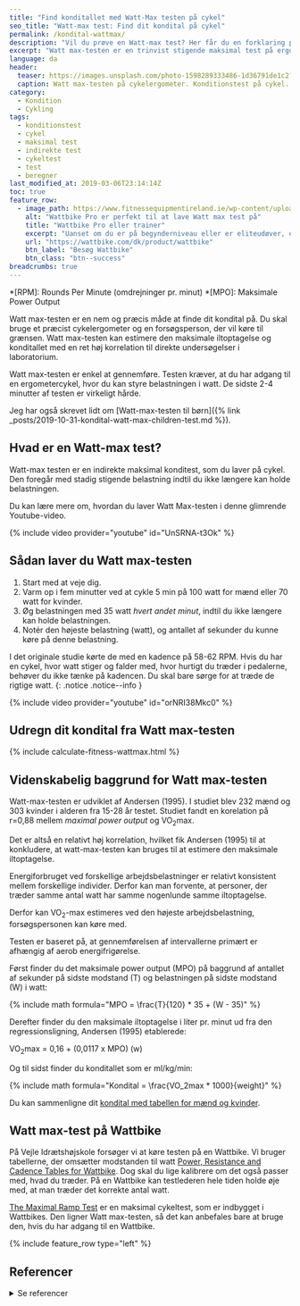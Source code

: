 ```yaml
---
title: "Find konditallet med Watt-Max testen på cykel"
seo_title: "Watt-max test: Find dit kondital på cykel"
permalink: /kondital-wattmax/
description: "Vil du prøve en Watt-max test? Her får du en forklaring på, hvordan du kan bruge Watt-max testen til at lave en konditionstest på cykel."
excerpt: "Watt max-testen er en trinvist stigende maksimal test på ergometercykel. Watt-max-testen kan bruges til at estimere din maksimale iltoptagelse og dit kondital - eller du kan bruge Watt-max-testen som et præstationsmål i sig selv."
language: da
header:
  teaser: https://images.unsplash.com/photo-1598289333486-1d36791de1c2?ixlib=rb-1.2.1&ixid=MnwxMjA3fDB8MHxwaG90by1wYWdlfHx8fGVufDB8fHx8&auto=format&fit=crop&w=400&q=5
  caption: Watt max-testen på cykelergometer. Konditionstest på cykel.
category:
  - Kondition
  - Cykling
tags:
  - konditionstest
  - cykel
  - maksimal test
  - indirekte test
  - cykeltest
  - test
  - beregner
last_modified_at: 2019-03-06T23:14:14Z
toc: true
feature_row:
  - image_path: https://www.fitnessequipmentireland.ie/wp-content/uploads/2020/06/Copy-of-Copy-of-Untitled-700-x-700-px-13.png
    alt: "Wattbike Pro er perfekt til at lave Watt max test på"
    title: "Wattbike Pro eller trainer"
    excerpt: "Uanset om du er på begynderniveau eller er eliteudøver, er Wattbike Pro og Trainer en rigtig god indendørs cykel til din vintertræning."
    url: "https://wattbike.com/dk/product/wattbike"
    btn_label: "Besøg Wattbike"
    btn_class: "btn--success"
breadcrumbs: true
---
```


*[RPM]: Rounds Per Minute (omdrejninger pr. minut)
*[MPO]: Maksimale Power Output

Watt max-testen er en nem og præcis måde at finde dit kondital på. Du skal bruge et præcist cykelergometer og en forsøgsperson, der vil køre til grænsen. Watt max-testen kan estimere den maksimale iltoptagelse og konditallet med en ret høj korrelation til direkte undersøgelser i laboratorium.

Watt max-testen er enkel at gennemføre. Testen kræver, at du har adgang til en ergometercykel, hvor du kan styre belastningen i watt. De sidste 2-4 minutter af testen er virkeligt hårde.

Jeg har også skrevet lidt om [Watt-max-testen til børn]({% link _posts/2019-10-31-kondital-watt-max-children-test.md %}).

## Hvad er en Watt-max test?

Watt-max testen er en indirekte maksimal konditest, som du laver på cykel. Den foregår med stadig stigende belastning indtil du ikke længere kan holde belastningen.

Du kan lære mere om, hvordan du laver Watt Max-testen i denne glimrende Youtube-video.

{% include video provider="youtube" id="UnSRNA-t3Ok" %}

## Sådan laver du Watt max-testen

1. Start med at veje dig.
2. Varm op i fem minutter ved at cykle 5 min på 100 watt for mænd eller 70 watt for kvinder.
3. Øg belastningen med 35 watt _hvert andet minut_, indtil du ikke længere kan holde belastningen.
4. Notér den højeste belastning (watt), og antallet af sekunder du kunne køre på denne belastning.

I det originale studie kørte de med en kadence på 58-62 RPM. Hvis du har en cykel, hvor watt stiger og falder med, hvor hurtigt du træder i pedalerne, behøver du ikke tænke på kadencen. Du skal bare sørge for at træde de rigtige watt.
{: .notice .notice--info }

{% include video provider="youtube" id="orNRI38Mkc0" %}

## Udregn dit kondital fra Watt max-testen

{% include calculate-fitness-wattmax.html %}

## Videnskabelig baggrund for Watt max-testen

Watt-max-testen er udviklet af Andersen (1995). I studiet blev 232 mænd og 303 kvinder i alderen fra 15-28 år testet. Studiet fandt en korelation på r=0,88 mellem _maximal power output_ og VO<sub>2</sub>max.

Det er altså en relativt høj korrelation, hvilket fik Andersen (1995) til at konkludere, at watt-max-testen kan bruges til at estimere den maksimale iltoptagelse.

Energiforbruget ved forskellige arbejdsbelastninger er relativt konsistent mellem forskellige individer. Derfor kan man forvente, at personer, der træder samme antal watt har samme nogenlunde samme iltoptagelse.

Derfor kan VO<sub>2</sub>-max estimeres ved den højeste arbejdsbelastning, forsøgspersonen kan køre med.

Testen er baseret på, at gennemførelsen af intervallerne primært er afhængig af aerob energifrigørelse.

Først finder du det maksimale power output (MPO) på baggrund af antallet af sekunder på sidste modstand (T) og belastningen på sidste modstand (W) i watt:

{% include math formula="MPO = \frac{T}{120} * 35 + (W - 35)" %}

Derefter finder du den maksimale iltoptagelse i liter pr. minut ud fra den regressionsligning, Andersen (1995) etablerede:

VO<sub>2</sub>max = 0,16 + (0,0117 x MPO) (w)

Og til sidst finder du konditallet som er ml/kg/min:

{% include math formula="Kondital = \frac{VO_2max * 1000}{weight}" %}

Du kan sammenligne dit [kondital med tabellen for mænd og kvinder](/kondital/).

## Watt max-test på Wattbike

På Vejle Idrætshøjskole forsøger vi at køre testen på en Wattbike. Vi bruger tabellerne, der omsætter modstanden til watt [Power, Resistance and Cadence Tables for Wattbike](https://support.wattbike.com/hc/da/articles/115001881825-Power-Resistance-and-Cadence-Tables). Dog skal du lige kalibrere om det også passer med, hvad du træder. På en Wattbike kan testlederen hele tiden holde øje med, at man træder det korrekte antal watt.

[The Maximal Ramp Test](https://wattbike.com/dk/performance-tests/the-maximal-ramp-test) er en maksimal cykeltest, som er indbygget i Wattbikes. Den ligner Watt max-testen, så det kan anbefales bare at bruge den, hvis du har adgang til en Wattbike.

{% include feature_row type="left" %}

## Referencer

<details markdown="1">
  <summary>Se referencer</summary>

- Andersen, L. B. 1995. “A Maximal Cycle Exercise Protocol to Predict Maximal Oxygen Uptake”. Scandinavian Journal of Medicine & Science in Sports 5 (3): 143–46. <https://doi.org/10.1111/j.1600-0838.1995.tb00027.x>.
</details>

